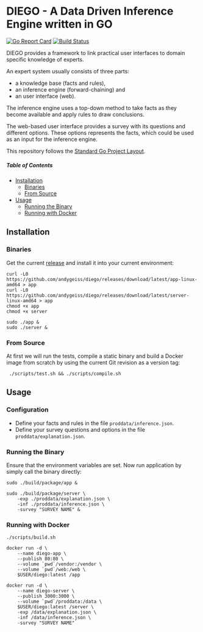 # DIEGO - A Data Driven Inference Engine written in GO 

[![Go Report Card](https://goreportcard.com/badge/github.com/andygeiss/diego)](https://goreportcard.com/report/github.com/andygeiss/diego)
[![Build Status](https://travis-ci.org/andygeiss/diego.svg?branch=master)](https://travis-ci.org/andygeiss/diego)

DIEGO provides a framework to link practical user interfaces to domain specific knowledge of experts.

An expert system usually consists of three parts:
* a knowledge base (facts and rules),
* an inference engine (forward-chaining) and
* an user interface (web).

The inference engine uses a top-down method to take facts as they become available and
apply rules to draw conclusions.

The web-based user interface provides a survey with its questions and different options.
These options represents the facts, which could be used as an input for the inference engine. 

This repository follows the [Standard Go Project Layout](https://github.com/golang-standards/project-layout). 

##### Table of Contents

- [Installation](README.md#installation)
    * [Binaries](README.md#binaries)
    * [From Source](README.md#from-source)
- [Usage](README.md#usage)
    * [Running the Binary](README.md#running-the-binary)
    * [Running with Docker](README.md#running-with-docker)

## Installation

### Binaries

Get the current [release](https://github.com/andygeiss/diego/releases/tag/latest) and install it into your current environment:

    curl -L0 https://github.com/andygeiss/diego/releases/download/latest/app-linux-amd64 > app    
    curl -L0 https://github.com/andygeiss/diego/releases/download/latest/server-linux-amd64 > app
    chmod +x app
    chmod +x server

    sudo ./app &
    sudo ./server &

### From Source

At first we will run the tests, compile a static binary and build a Docker image from scratch 
by using the current Git revision as a version tag: 

     ./scripts/test.sh && ./scripts/compile.sh

## Usage

### Configuration

* Define your facts and rules in the file <code>proddata/inference.json</code>.
* Define your survey questions and options in the file <code>proddata/explanation.json</code>.

### Running the Binary

Ensure that the environment variables are set.
Now run application by simply call the binary directly:

    sudo ./build/package/app &

    sudo ./build/package/server \
        -exp ./proddata/explanation.json \
        -inf ./proddata/inference.json \
        -survey "SURVEY NAME" &

### Running with Docker

    ./scripts/build.sh

    docker run -d \
        --name diego-app \
        --publish 80:80 \
        --volume `pwd`/vendor:/vendor \
        --volume `pwd`/web:/web \
        $USER/diego:latest /app

    docker run -d \
        --name diego-server \
        --publish 3000:3000 \
        --volume `pwd`/proddata:/data \
        $USER/diego:latest /server \
        -exp /data/explanation.json \
        -inf /data/inference.json \
        -survey "SURVEY NAME"
